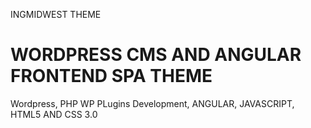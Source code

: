 INGMIDWEST THEME
# WORDPRESS CMS AND ANGULAR FRONTEND SPA THEME
Wordpress, PHP WP PLugins Development, ANGULAR, JAVASCRIPT, HTML5 AND CSS 3.0
